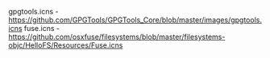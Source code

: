 

gpgtools.icns - https://github.com/GPGTools/GPGTools_Core/blob/master/images/gpgtools.icns
fuse.icns - https://github.com/osxfuse/filesystems/blob/master/filesystems-objc/HelloFS/Resources/Fuse.icns